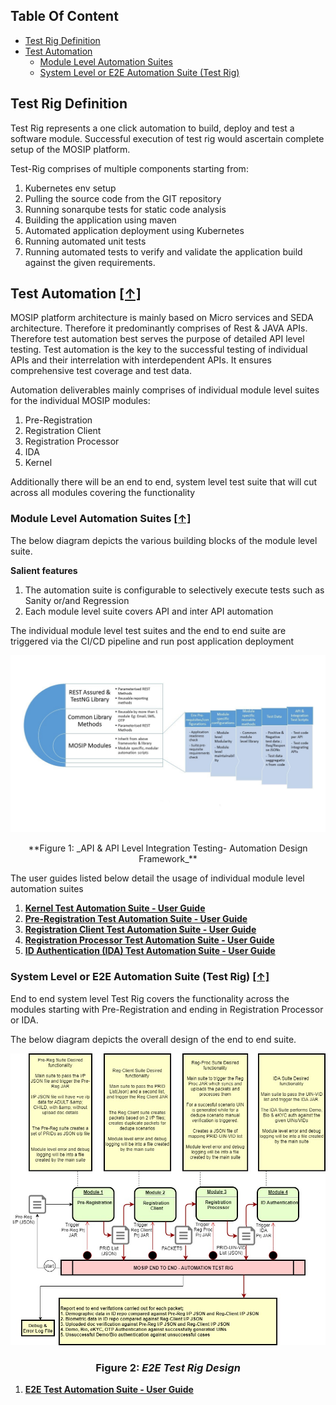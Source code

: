 ## Table Of Content
* [Test Rig Definition](#test-rig-definition)
* [Test Automation](#test-automation-)
  * [Module Level Automation Suites](#module-level-automation-suites-)
  * [System Level or E2E Automation Suite (Test Rig)](#system-level-or-e2e-automation-suite-test-rig-)

## Test Rig Definition
Test Rig represents a one click automation to build, deploy and test a software module. Successful execution of test rig would ascertain complete setup of the MOSIP platform.

Test-Rig comprises of multiple components starting from: 
1. Kubernetes env setup
1. Pulling the source code from the GIT repository
1. Running sonarqube tests for static code analysis
1. Building the application using maven
1. Automated application deployment using Kubernetes
1. Running automated unit tests
1. Running automated tests to verify and validate the application build against the given requirements. 

## Test Automation [**[↑]**](#table-of-content)
MOSIP platform architecture is mainly based on Micro services and SEDA architecture. 
Therefore it predominantly comprises of Rest & JAVA APIs. Therefore test automation best serves the purpose of detailed API level testing.
Test automation is the key to the successful testing of individual APIs and their interrelation with interdependent APIs. It ensures comprehensive test coverage and test data.

Automation deliverables mainly comprises of individual module level suites for the individual MOSIP modules:
1. Pre-Registration 
1. Registration Client
1. Registration Processor
1. IDA
1. Kernel

Additionally there will be an end to end, system level test suite that will cut across all modules covering the functionality 

### Module Level Automation Suites [**[↑]**](#table-of-content)

The below diagram depicts the various building blocks of the module level suite.

**Salient features** 
1. The automation suite is configurable to selectively execute tests such as Sanity or/and Regression 
2. Each module level suite covers API and inter API automation

The individual module level test suites and the end to end suite are triggered via the CI/CD pipeline and run post application deployment

![Automation Design Framework](_images/test_rig_automation/AutomationDesignFrameworks.jpg)
<p align="center"> **Figure 1: _API & API Level Integration Testing- Automation Design Framework_**

The user guides listed below detail the usage of individual module level automation suites
1. [**Kernel Test Automation Suite - User Guide**](Tester-Documentation#1-kernel-test-automation-suite---user-guide)
1. [**Pre-Registration Test Automation Suite - User Guide**](Tester-Documentation#2-pre-registration-test-automation-suite---user-guide)
1. [**Registration Client Test Automation Suite - User Guide**](#3-registration-client-test-automation-suite---user-guide)
1. [**Registration Processor Test Automation Suite - User Guide**](Tester-Documentation#4-registration-processor-test-automation-suite---user-guide)
1. [**ID Authentication (IDA) Test Automation Suite - User Guide**](Tester-Documentation#5-id-authentication-ida-test-automation-suite---user-guide)


### System Level or E2E Automation Suite (Test Rig) [**[↑]**](#table-of-content)

End to end system level Test Rig covers the functionality across the modules starting with Pre-Registration and ending in Registration Processor or IDA. 

The below diagram depicts the overall design of the end to end suite.


![Test Rig Design](_images/test_rig_automation/E2ETestRigDesign.drawio.jpg)



### <p align="center"> **Figure 2: _E2E Test Rig Design_**

1. [**E2E Test Automation Suite - User Guide**](Tester-Documentation#6-e2e-test-automation-suite---user-guide)